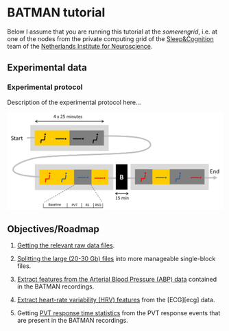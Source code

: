 BATMAN tutorial
===============

Below I assume that you are running this tutorial at the _somerengrid_, i.e. at
one of the nodes from the private computing grid of the [Sleep&Cognition][sc]
team of the [Netherlands Institute for Neuroscience][nin].

[sc]: http://www.nin.knaw.nl/research_groups/van_someren_group
[nin]: http://www.nin.knaw.nl/


## Experimental data

### Experimental protocol

Description of the experimental protocol here...

![Experimental protocol](./batman-protocol.png "Experimental protocol")


## Objectives/Roadmap

1. [Getting the relevant raw data files][getting_raw].

2. [Splitting the large (20-30 Gb) files][splitting] into more manageable
   single-block files.

3. [Extract features from the Arterial Blood Pressure (ABP) data][abp-feat]
   contained in the BATMAN recordings.

4. [Extract heart-rate variability (HRV) features][hrv-feat] from the [ECG][ecg]
   data.

5. Getting [PVT response time statistics][pvt-feat] from the PVT response events
   that are present in the BATMAN recordings.

[getting_raw]: ./getting_raw_data.md
[splitting]: ./splitting_raw_data.md
[abp-feat]: ./abp-feat.md
[hrv-feat]: ./hrv-feat.md
[pvt-feat]: ./pvt-feat.md

